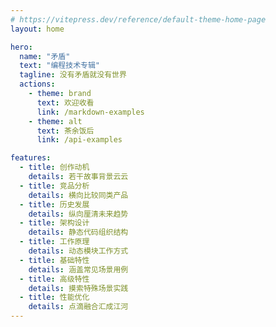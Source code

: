 ```yaml
---
# https://vitepress.dev/reference/default-theme-home-page
layout: home

hero:
  name: "矛盾"
  text: "编程技术专辑"
  tagline: 没有矛盾就没有世界
  actions:
    - theme: brand
      text: 欢迎收看
      link: /markdown-examples
    - theme: alt
      text: 茶余饭后
      link: /api-examples

features:
  - title: 创作动机
    details: 若干故事背景云云
  - title: 竞品分析
    details: 横向比较同类产品
  - title: 历史发展
    details: 纵向厘清未来趋势
  - title: 架构设计
    details: 静态代码组织结构
  - title: 工作原理
    details: 动态模块工作方式
  - title: 基础特性
    details: 涵盖常见场景用例
  - title: 高级特性
    details: 摸索特殊场景实践
  - title: 性能优化
    details: 点滴融合汇成江河
---
```


